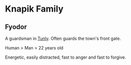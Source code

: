 # Knapik Family

## Fyodor

A guardsman in [Tunly](/Locations/Town_Tunly.md). Often guards the town's front gate.

Human > Man > 22 years old

Energetic, easily distracted, fast to anger and fast to forgive.
